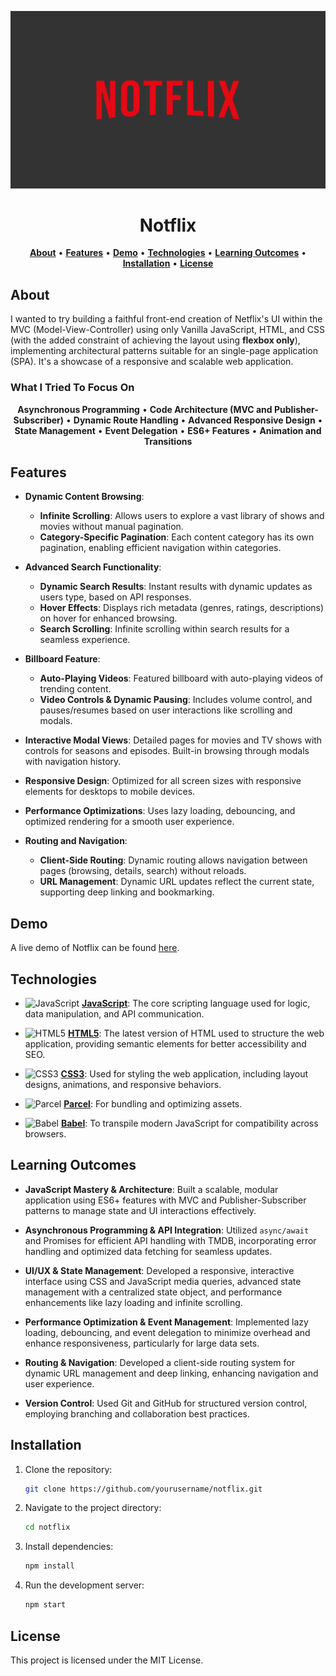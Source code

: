 <p align="center">
  <img src="./imgs/misc/NOTFLIX_backdrop.png" alt="Notflix, a front-end recreation of Netflix's UI"/>
</p>

<h1 align="center"><strong>Notflix</strong></h1>

<p align="center">
  <a href="#about"><strong>About</strong></a> • 
  <a href="#features"><strong>Features</strong></a> • 
  <a href="#demo"><strong>Demo</strong></a> • 
  <a href="#technologies"><strong>Technologies</strong></a> • 
  <a href="#learning"><strong>Learning Outcomes</strong></a> • 
  <a href="#installation"><strong>Installation</strong></a> • 
  <a href="#license"><strong>License</strong></a>
</p>

## <a id="about"></a>**About**

I wanted to try building a faithful front-end creation of Netflix's UI within the MVC (Model-View-Controller) using only Vanilla JavaScript, HTML, and CSS (with the added constraint of achieving the layout using **flexbox only**), implementing architectural patterns suitable for an single-page application (SPA). It's a showcase of a responsive and scalable web application.

### **What I Tried To Focus On**

<p align="center">
  <strong>Asynchronous Programming</strong> • 
  <strong>Code Architecture (MVC and Publisher-Subscriber)</strong> • 
  <strong>Dynamic Route Handling</strong> • 
  <strong>Advanced Responsive Design</strong> • 
  <strong>State Management</strong> • 
  <strong>Event Delegation</strong> • 
  <strong>ES6+ Features</strong> • 
  <strong>Animation and Transitions</strong>
</p>

## Features

- **Dynamic Content Browsing**:

  - **Infinite Scrolling**: Allows users to explore a vast library of shows and movies without manual pagination.
  - **Category-Specific Pagination**: Each content category has its own pagination, enabling efficient navigation within categories.

- **Advanced Search Functionality**:

  - **Dynamic Search Results**: Instant results with dynamic updates as users type, based on API responses.
  - **Hover Effects**: Displays rich metadata (genres, ratings, descriptions) on hover for enhanced browsing.
  - **Search Scrolling**: Infinite scrolling within search results for a seamless experience.

- **Billboard Feature**:

  - **Auto-Playing Videos**: Featured billboard with auto-playing videos of trending content.
  - **Video Controls & Dynamic Pausing**: Includes volume control, and pauses/resumes based on user interactions like scrolling and modals.

- **Interactive Modal Views**: Detailed pages for movies and TV shows with controls for seasons and episodes. Built-in browsing through modals with navigation history.

- **Responsive Design**: Optimized for all screen sizes with responsive elements for desktops to mobile devices.

- **Performance Optimizations**: Uses lazy loading, debouncing, and optimized rendering for a smooth user experience.

- **Routing and Navigation**:
  - **Client-Side Routing**: Dynamic routing allows navigation between pages (browsing, details, search) without reloads.
  - **URL Management**: Dynamic URL updates reflect the current state, supporting deep linking and bookmarking.

## Demo

A live demo of Notflix can be found [here](your-demo-link).

## Technologies

- ![JavaScript](https://img.shields.io/badge/JavaScript-F7DF1E?logo=javascript&logoColor=black&style=for-the-badge)
  **[JavaScript](https://developer.mozilla.org/en-US/docs/Web/JavaScript)**: The core scripting language used for logic, data manipulation, and API communication.

- ![HTML5](https://img.shields.io/badge/HTML5-E34F26?logo=html5&logoColor=white&style=for-the-badge)
  **[HTML5](https://developer.mozilla.org/en-US/docs/Web/Guide/HTML/HTML5)**: The latest version of HTML used to structure the web application, providing semantic elements for better accessibility and SEO.

- ![CSS3](https://img.shields.io/badge/CSS3-1572B6?logo=css3&logoColor=white&style=for-the-badge)
  **[CSS3](https://developer.mozilla.org/en-US/docs/Web/CSS)**: Used for styling the web application, including layout designs, animations, and responsive behaviors.

- ![Parcel](https://img.shields.io/badge/Parcel-BBC1C4?logo=parcel&logoColor=white&style=for-the-badge)
  **[Parcel](https://parceljs.org/)**: For bundling and optimizing assets.

- ![Babel](https://img.shields.io/badge/Babel-F9DC3E?logo=babel&logoColor=black&style=for-the-badge)
  **[Babel](https://babeljs.io/)**: To transpile modern JavaScript for compatibility across browsers.

## <a id="learning"></a> Learning Outcomes

- **JavaScript Mastery & Architecture**: Built a scalable, modular application using ES6+ features with MVC and Publisher-Subscriber patterns to manage state and UI interactions effectively.
- **Asynchronous Programming & API Integration**: Utilized `async/await` and Promises for efficient API handling with TMDB, incorporating error handling and optimized data fetching for seamless updates.

- **UI/UX & State Management**: Developed a responsive, interactive interface using CSS and JavaScript media queries, advanced state management with a centralized state object, and performance enhancements like lazy loading and infinite scrolling.

- **Performance Optimization & Event Management**: Implemented lazy loading, debouncing, and event delegation to minimize overhead and enhance responsiveness, particularly for large data sets.

- **Routing & Navigation**: Developed a client-side routing system for dynamic URL management and deep linking, enhancing navigation and user experience.

- **Version Control**: Used Git and GitHub for structured version control, employing branching and collaboration best practices.

## Installation

1. Clone the repository:
   ```bash
   git clone https://github.com/yourusername/notflix.git
   ```
2. Navigate to the project directory:
   ```bash
   cd notflix
   ```
3. Install dependencies:
   ```bash
   npm install
   ```
4. Run the development server:
   ```bash
   npm start
   ```

## License

This project is licensed under the MIT License.
